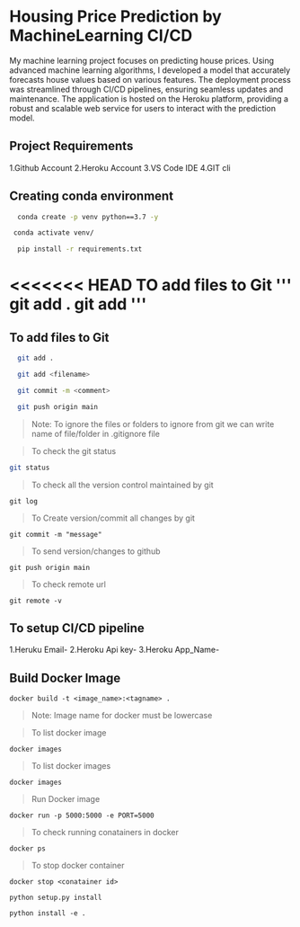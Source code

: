 
# Housing Price Prediction by MachineLearning CI/CD

My machine learning project focuses on predicting house prices. Using advanced machine learning algorithms, I developed a model that accurately forecasts house values based on various features. The deployment process was streamlined through CI/CD pipelines, ensuring seamless updates and maintenance. The application is hosted on the Heroku platform, providing a robust and scalable web service for users to interact with the prediction model.

## Project  Requirements 

1.Github Account
2.Heroku Account
3.VS Code IDE
4.GIT cli
## Creating conda environment 

```bash
  conda create -p venv python==3.7 -y
```
```bash
 conda activate venv/
```
```bash
  pip install -r requirements.txt
```

<<<<<<< HEAD
TO add files to Git 
'''
git add . 
git add <filename>
'''
=======
##  To add files to Git 
```bash
  git add . 
```
```bash
  git add <filename>
```
```bash
  git commit -m <comment>
```
```bash
  git push origin main
```
>Note: To ignore the files or folders to ignore from git we can write name of file/folder in .gitignore file 


>To check the git status
```bash
git status 
```

>To check all the version control maintained by git
```
git log 
```

>To Create version/commit all changes by git 
```
git commit -m "message"
```

>To send version/changes to github 
```
git push origin main
```

>To check remote url 
```
git remote -v
```
## To setup CI/CD pipeline 
1.Heruku Email-
2.Heroku Api key-
3.Heroku App_Name-
## Build Docker Image 

```
docker build -t <image_name>:<tagname> .
```
>Note: Image name for docker must be lowercase 

>To list docker image 
```
docker images
```

>To list docker images 
```
docker images
```

>Run Docker image 
```
docker run -p 5000:5000 -e PORT=5000 
```

>To check running conatainers in docker 
```
docker ps
```

>To stop docker container 
 ```
 docker stop <conatainer id>
 ```

 ```
 python setup.py install
 ```

 ```
 python install -e .
 ```
